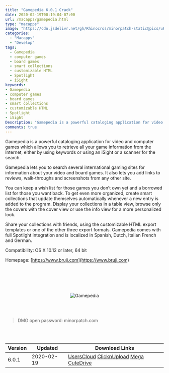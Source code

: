 ```yaml
---
title: "Gamepedia 6.0.1 Crack"
date: 2020-02-19T00:19:04-07:00
url: /macapps/gamepedia.html
type: "macapps"
image: "https://cdn.jsdelivr.net/gh/Rhinocros/minorpatch-static@pics/uPic/YqQLYp.png"
categories:
  - "Macapps"
  - "Develop"
tags:
  - Gamepedia
  - computer games
  - board games
  - smart collections
  - customizable HTML
  - Spotlight
  - iSight
keywords:
- Gamepedia
- computer games
- board games
- smart collections
- customizable HTML
- Spotlight
- iSight
Description: "Gamepedia is a powerful cataloging application for video and computer games which allows you to retrieve all your game information from the Internet, either by using keywords or using an iSight or a scanner for the search."
comments: true
---
```


Gamepedia is a powerful cataloging application for video and computer games which allows you to retrieve all your game information from the Internet, either by using keywords or using an iSight or a scanner for the search.


Gamepedia lets you to search several international gaming sites for information about your video and board games. It also lets you add links to reviews, walk-throughs and screenshots from any other site.

You can keep a wish list for those games you don’t own yet and a borrowed list for those you want back. To get even more organized, create smart collections that update themselves automatically whenever a new entry is added to the program. Display your collections in a table view, browse only the covers with the cover view or use the info view for a more personalized look.

Share your collections with friends, using the customizable HTML export templates or one of the other three export formats. Gamepedia comes with full Spotlight integration and is localized in Spanish, Dutch, Italian French and German.



Compatibility: OS X 10.12 or later, 64 bit

Homepage: [https://www.bruji.com](https://www.bruji.com)

<br/>
<br/>
<script async src="https://pagead2.googlesyndication.com/pagead/js/adsbygoogle.js"></script>
<ins class="adsbygoogle"
     style="display:block; text-align:center;"
     data-ad-layout="in-article"
     data-ad-format="fluid"
     data-ad-client="ca-pub-8746275014476192"
     data-ad-slot="5144997159"></ins>
<script>
     (adsbygoogle = window.adsbygoogle || []).push({});
</script>
<br/>
<br/>


<center>

![Gamepedia](https://cdn.jsdelivr.net/gh/Rhinocros/minorpatch-static@pics/uPic/MinorPatch-20200219163301.jpg)

</center>

<br/>
<br/>


> DMG open password: minorpatch.com

<br/>

<br/>
<div id="history_version" class="history_version">

| Version | Updated | Download Links |
| ---- | ---- | ---- |
| 6.0.1 | 2020-02-19 | [UsersCloud](https://ouo.io/0Au4c6a)   [ClicknUpload](https://ouo.io/qF5Hfq)   [Mega](https://ouo.io/OGZI62)   [CuteDrive](https://ouo.io/hhCKHS) |

</div>
